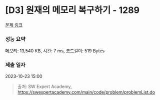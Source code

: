 # [D3] 원재의 메모리 복구하기 - 1289 

[문제 링크](https://swexpertacademy.com/main/code/problem/problemDetail.do?contestProbId=AV19AcoKI9sCFAZN) 

### 성능 요약

메모리: 13,540 KB, 시간: 7 ms, 코드길이: 519 Bytes

### 제출 일자

2023-10-23 15:00



> 출처: SW Expert Academy, https://swexpertacademy.com/main/code/problem/problemList.do